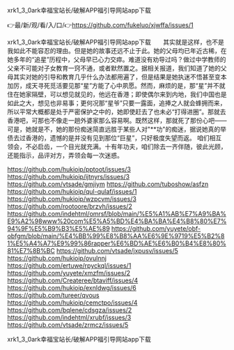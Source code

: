 xrk1_3_0ark幸福宝站长/破解APP福引导网站app下载

👉最/新/观/看/入/口/👉https://github.com/fukeluo/xjwffa/issues/1

xrk1_3_0ark幸福宝站长/破解APP福引导网站app下载　　其实就是这样，也不是我如此不能容忍的理由。但是她的故事还远不止于此。她的父母均已年近古稀，在她多年的“追星”历程中，父母早已心力交瘁。难道没有劝导过吗？做过中学教师的父亲不可能对子女教育一窍不通，或者默然置之。据相关报道，我们知道了她的父母其实对她的引导和教育几乎什么办法都用遍了，但是结果是她执迷不悟甚至变本加厉，成天寻死觅活要见那“星”方能了心中夙愿。然而，麻烦的是，那“星”并不就住在她家隔壁，可以想见就见的，他远在香港；即使偶尔来到内地，我们中国也是如此之大，想见也非易事；更何况那“星爷”只要一露面，追捧之人就会蜂拥而来，所以平常大概都是处于严密保护之中的，她即使赶去了也未必“打得进圈”。那就去香港吧，可那也不像走一趟外婆家那么容易啊。既然这样，那就死了那份心吧——可是，她就是不，她的那份痴迷简直远胜于某些人对"**功"的痴迷，据说她真的举债去过香港的，遗憾的是并没有见到那位“巨星”，只好极度失望而返。
咱们相互领会，不必启齿，一个目光就充满。十有年功夫，咱们除去一齐伴随，彼此光顾，还能指示，品评对方，弄领会每一次迷惑。


https://github.com/hukioip/pptoot/issues/3
https://github.com/hukioip/ijtnyrs/issues/3
https://github.com/vtsade/gmjiym
https://github.com/tuboshow/asfzn
https://github.com/hukioip/qul-qulaf/issues/1
https://github.com/hukioip/wzpcvm/issues/3
https://github.com/rootoore/brzvh/issues/2
https://github.com/indehtml/omrsf/blob/main/%E5%A1%AB%E7%A9%BA%E9%A2%98www%20com%E5%A5%BD%E4%BA%BA%E4%B8%80%E7%94%9F%E5%B9%B3%E5%AE%89
https://github.com/yuyete/obf-obfgm/blob/main/%E4%BB%99%E8%B8%AA%E6%9E%9719%E5%B2%81%E5%A4%A7%E9%99%86rapper%E6%BD%AE%E6%B0%B4%E8%80%81%E7%8B%BC
https://github.com/vtsade/jxpusv/issues/5
https://github.com/hukioip/ovulnnj
https://github.com/ertuwe/rpyckql/issues/1
https://github.com/yuyete/xmzfm/issues/2
https://github.com/Createree/btaviff/issues/4
https://github.com/hukioip/exnldwg/issues/6
https://github.com/tureer/qvous
https://github.com/hukioip/cemctpo/issues/4
https://github.com/bqlene/cdsgza/issues/2
https://github.com/indehtml/xrubf/issues/3
https://github.com/vtsade/zrmcz/issues/5

xrk1_3_0ark幸福宝站长/破解APP福引导网站app下载
